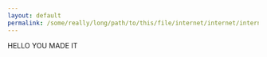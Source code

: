 ```yaml
---
layout: default
permalink: /some/really/long/path/to/this/file/internet/internet/internet
---
```


HELLO YOU MADE IT
